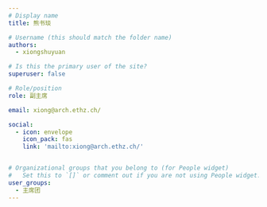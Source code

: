```yaml
---
# Display name
title: 熊书琰

# Username (this should match the folder name)
authors:
  - xiongshuyuan

# Is this the primary user of the site?
superuser: false

# Role/position
role: 副主席

email: xiong@arch.ethz.ch/

social:
  - icon: envelope
    icon_pack: fas
    link: 'mailto:xiong@arch.ethz.ch/'


# Organizational groups that you belong to (for People widget)
#   Set this to `[]` or comment out if you are not using People widget.
user_groups:
  - 主席团
---
```

